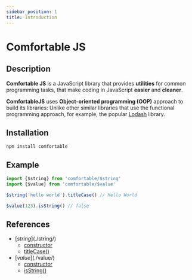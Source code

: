 ```yaml
---
sidebar_position: 1
title: Introduction
---
```


# Comfortable JS

## Description

**Comfortable JS** is a JavaScript library that provides **utilities** for common programming tasks, that make coding in JavaScript **easier** and **cleaner**.

**ComfortableJS** uses **Object-oriented programming (OOP)** approach to build its libraries: Unlike other similar libraries that use the functional programming approach, for example, the popular [Lodash](https://github.com/lodash/lodash) library.

## Installation

```
npm install comfortable
```

## Example

```js
import {$string} from 'comfortable/$string'
import {$value} from 'comfortable/$value'

$string('hello world').titleCase() // Hello World

$value(123).isString() // false
```

## References

- [$string](./$string/)
    - [constructor](./$string/constructor)
    - [titleCase()](./$string/titleCase)
- [$value](./$value/)
    - [constructor](./$value/constructor)
    - [isString()](./$value/isString)

